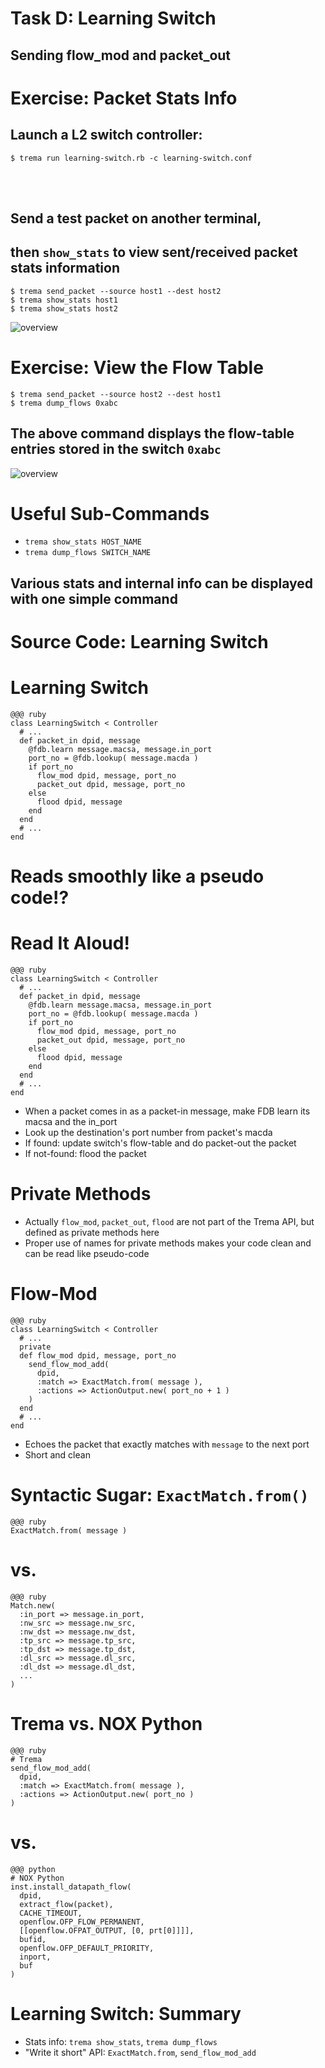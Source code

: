 <!SLIDE small>
# Task D: Learning Switch ######################################################

## Sending flow\_mod and packet\_out


<!SLIDE smaller>
# Exercise: Packet Stats Info ##################################################

## Launch a L2 switch controller:

	$ trema run learning-switch.rb -c learning-switch.conf

<br />
<br />

## Send a test packet on another terminal,
## then `show_stats` to view sent/received packet stats information
	
	$ trema send_packet --source host1 --dest host2
	$ trema show_stats host1
	$ trema show_stats host2


<!SLIDE center>
![overview](show_stats.png)


<!SLIDE small>
# Exercise: View the Flow Table ####################################################

	$ trema send_packet --source host2 --dest host1
	$ trema dump_flows 0xabc

## The above command displays the flow-table entries stored in the switch `0xabc`


<!SLIDE center>
![overview](dump_flows.png)


<!SLIDE small>
# Useful Sub-Commands ##########################################################

* `trema show_stats HOST_NAME`
* `trema dump_flows SWITCH_NAME`

## Various stats and internal info can be displayed with one simple command


<!SLIDE small>
# Source Code: Learning Switch #################################################


<!SLIDE smaller>
# Learning Switch ##############################################################

	@@@ ruby
	class LearningSwitch < Controller
	  # ...
	  def packet_in dpid, message
	    @fdb.learn message.macsa, message.in_port
	    port_no = @fdb.lookup( message.macda )
	    if port_no
	      flow_mod dpid, message, port_no
	      packet_out dpid, message, port_no
	    else
	      flood dpid, message
	    end
	  end
	  # ...
	end

# Reads smoothly like a pseudo code!?


<!SLIDE smaller>
# Read It Aloud! ###############################################################

	@@@ ruby
	class LearningSwitch < Controller
	  # ...
	  def packet_in dpid, message
	    @fdb.learn message.macsa, message.in_port
	    port_no = @fdb.lookup( message.macda )
	    if port_no
	      flow_mod dpid, message, port_no
	      packet_out dpid, message, port_no
	    else
	      flood dpid, message
	    end
	  end
	  # ...
	end

* When a packet comes in as a packet-in message, make FDB learn its macsa and the in_port
* Look up the destination's port number from packet's macda
* If found: update switch's flow-table and do packet-out the packet
* If not-found: flood the packet


<!SLIDE smaller>
# Private Methods ##############################################################

* Actually `flow_mod`, `packet_out`, `flood` are not part of the Trema API, but  defined as private methods here
* Proper use of names for private methods makes your code clean and can be read like pseudo-code


<!SLIDE smaller>
# Flow-Mod #####################################################################

	@@@ ruby
	class LearningSwitch < Controller
	  # ...
	  private
	  def flow_mod dpid, message, port_no
	    send_flow_mod_add(
	      dpid,
	      :match => ExactMatch.from( message ),
	      :actions => ActionOutput.new( port_no + 1 )
	    )
	  end
	  # ...
	end

* Echoes the packet that exactly matches with `message` to the next port
* Short and clean


<!SLIDE smaller>
# Syntactic Sugar: `ExactMatch.from()` #########################################

	@@@ ruby
	ExactMatch.from( message )

# vs.

	@@@ ruby
	Match.new(
	  :in_port => message.in_port,
	  :nw_src => message.nw_src,
	  :nw_dst => message.nw_dst,
	  :tp_src => message.tp_src,
	  :tp_dst => message.tp_dst,
	  :dl_src => message.dl_src,
	  :dl_dst => message.dl_dst,
	  ...
	)


<!SLIDE smaller>
# Trema vs. NOX Python #########################################################

	@@@ ruby
	# Trema
	send_flow_mod_add(
	  dpid,
	  :match => ExactMatch.from( message ),
	  :actions => ActionOutput.new( port_no )
	)

# vs.

	@@@ python
	# NOX Python
	inst.install_datapath_flow(
	  dpid,
	  extract_flow(packet),
	  CACHE_TIMEOUT, 
	  openflow.OFP_FLOW_PERMANENT,
	  [[openflow.OFPAT_OUTPUT, [0, prt[0]]]],
	  bufid,
	  openflow.OFP_DEFAULT_PRIORITY,
	  inport,
	  buf
	)


<!SLIDE small>
# Learning Switch: Summary #####################################################

* Stats info: `trema show_stats`, `trema dump_flows`
* "Write it short" API: `ExactMatch.from`, `send_flow_mod_add`
